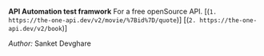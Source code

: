**API Automation test framwork**
For a free openSource API.
[(`1. https://the-one-api.dev/v2/movie/%7Bid%7D/quote`)]
[(`2. https://the-one-api.dev/v2/book`)]

_Author:_
Sanket Devghare
